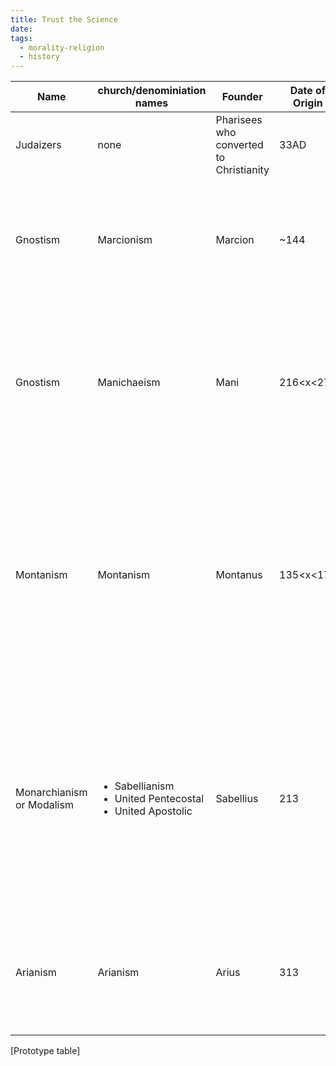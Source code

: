```yaml
---
title: Trust the Science
date: 
tags:
  - morality-religion
  - history
---
```


|Name|church/denominiation names|Founder|Date of Origin|prevalent through|Errors|References|
|--|--|--|--|--|--|--|
|Judaizers|none|Pharisees who converted to Christianity|33AD|~387|All converts must follow all aspects of Jewish law|"Judaizers." *Wikipedia: The Free Encyclopedia*. Wikimedia Foundation, Inc. <https://en.wikipedia.org/w/index.php?title=Judaizers&oldid=722295897>|
|Gnostism|Marcionism|Marcion|~144|~5th Century| <ul><li>Belief in a "good" god and a separate "bad" or "evil" god</li><li>Belief that matter is evil</li></ul>|"Marcionism" *Wikipedia: The Free Encyclopedia*. Wikimedia Foundation, Inc. <https://en.wikipedia.org/w/index.php?title=Marcionism&oldid=723010381>
|Gnostism|Manichaeism|Mani|216&lt;x&lt;276|~780|<ul><li>Belief in a "good" god and a separate "bad" or "evil" god</li><li>Belief that matter is evil</li><li>Suicide and abortion as a moral good</li></ul>|"Manichaeism" *Wikipedia: The Free Encyclopedia*. Wikimedia Foundation, Inc. <https://en.wikipedia.org/w/index.php?title=Manichaeism&oldid=727087727>|
|Montanism|Montanism|Montanus|135&lt;x&lt;177|!385|<ul><li>First known example of predicting the end of the world based on private revelation</li><li>Private interpretation supercedes the magisterium of the universal Church</li></ul>|"Montanism" *Wikipedia: The Free Encyclopedia*. Wikimedia Foundation, Inc. <https://en.wikipedia.org/w/index.php?title=Montanism&oldid=725945324>
|Monarchianism or Modalism|<ul><li>Sabellianism</li><li>United Pentecostal</li><li>United Apostolic</li></ul>|Sabellius|213|present|Belief that 3 persons of hte Trinity are in fact just different names for the same single person.|<ul><li>"Modalism" *Theopedia: An encyclopedia of Biblical Christianity.* [Christian Web Foundation](http://www.christianwebfoundation.org/) <http://www.theopedia.com/modalism> Last Viewed 2016-06-28.</li><li>"Sabellianism" *ENCYCLOPÆDIA BRITANNICA* Encyclopædia Britannica, Inc. <https://www.britannica.com/topic/Sabellianism> Last Viewed 2016-06-28.</li><li>"Monarchianism" *ENCYCLOPÆDIA BRITANNICA* Encyclopædia Britannica, Inc. <https://www.britannica.com/topic/Monarchianism> Last Viewed 2016-06-28.</li><li>"Sabellianism" *Wikipedia: The Free Encyclopedia*. Wikimedia Foundation, Inc. <https://en.wikipedia.org/w/index.php?title=Sabellianism&oldid=724356414></li></ul>
|Arianism|Arianism|Arius|313|before the eighth century|<ul><li>Jesus is a created being, not God</li><li>"described the Son as a second, or inferior God"</li></ul>|"Arianism" *The Catholic Encyclopedia* Encyclopedia Press, Inc. <http://www.newadvent.org/cathen/01707c.htm> Last Viewed 2016-06-28.</li></ul>
[Prototype table] 
